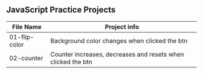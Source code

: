 ## JavaScript Practice Projects

File Name  | Project info
------------- | -------------
01-flip-color  | Background color changes when clicked the btn
02-counter  | Counter increases, decreases and resets when clicked the btn
